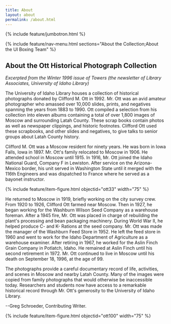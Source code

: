 ```yaml
---
title: About
layout: about
permalink: /about.html
---
```

{% include feature/jumbotron.html %} 

{% include feature/nav-menu.html sections="About the Collection;About the UI Boxing Team" %} 

## About the Ott Historical Photograph Collection

*Excerpted from the Winter 1996 issue of Towers (the newsletter of Library Associates, University of Idaho Library)*

The University of Idaho Library houses a collection of historical photographs donated by Clifford M. Ott in 1992. Mr. Ott was an avid amateur photographer who amassed over 10,000 slides, prints, and negatives spanning the years from 1883 to 1990. Ott compiled a selection from his collection into eleven albums containing a total of over 1,800 images of Moscow and surrounding Latah County. These scrap books contain photos as well as newspaper clippings, and historic footnotes. Clifford Ott used these scrapbooks, and other slides and negatives, to give talks to senior groups about Latah County history.

Clifford M. Ott was a Moscow resident for ninety years. He was born in Iowa Falls, Iowa in 1897. Mr. Ott's family relocated to Moscow in 1906. He attended school in Moscow until 1915. In 1916, Mr. Ott joined the Idaho National Guard, Company F in Lewiston. After service on the Arizona-Mexico border, his unit served in Washington State until it merged with the 116th Engineers and was dispatched to France where he served as a bayonet instructor.

{% include feature/item-figure.html objectid="ott33" width="75" %}

He returned to Moscow in 1919, briefly working on the city survey crew. From 1920 to 1926, Clifford Ott farmed near Moscow. Then in 1927, he began working for the Washburn Wilson Seed Company as a warehouse foreman. After a 1945 fire, Mr. Ott was placed in charge of rebuilding the plant's processing and bean packaging machinery. During World War II, he helped produce C- and K- Rations at the seed company. Mr. Ott was made the manager of the Washburn Feed Store in 1952. He left the feed store in 1960 and went to work for the Idaho Department of Agriculture as a warehouse examiner. After retiring in 1967, he worked for the Aslin Finch Grain Company in Potlatch, Idaho. He remained at Aslin Finch until his second retirement in 1972. Mr. Ott continued to live in Moscow until his death on September 18, 1996, at the age of 99.

The photographs provide a careful documentary record of life, activities, and scenes in Moscow and nearby Latah County. Many of the images were copied from family photographs that would otherwise be inaccessible today. Researchers and students now have access to a remarkable historical record through Mr. Ott's generosity to the University of Idaho Library.

--Greg Schroeder, Contributing Writer.

{% include feature/item-figure.html objectid="ott100" width="75" %}


<div class="clearfix"></div>

